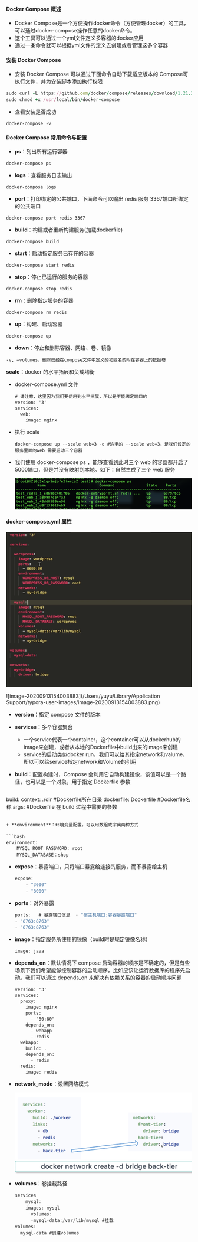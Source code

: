 #### Docker Compose 概述

- Docker Compose是一个方便操作docker命令（方便管理docker）的工具，可以通过docker-compose操作任意的docker命令。
- 这个工具可以通过一个yml文件定义多容器的docker应用
- 通过一条命令就可以根据yml文件的定义去创建或者管理这多个容器

#### 安装 Docker Compose

- 安装 Docker Compose 可以通过下面命令自动下载适应版本的 Compose可执行文件，并为安装脚本添加执行权限

```ruby
sudo curl -L https://github.com/docker/compose/releases/download/1.21.2/docker-compose-$(uname -s)-$(uname -m) -o /usr/local/bin/docker-compose
sudo chmod +x /usr/local/bin/docker-compose
```

- 查看安装是否成功

```undefined
docker-compose -v
```

#### Docker Compose 常用命令与配置

- **ps**：列出所有运行容器

```undefined
docker-compose ps
```

- **logs**：查看服务日志输出

```undefined
docker-compose logs
```

- **port**：打印绑定的公共端口，下面命令可以输出 redis 服务 3367端口所绑定的公共端口

```undefined
docker-compose port redis 3367
```

- **build**：构建或者重新构建服务(加载dockerfile)

```undefined
docker-compose build
```

- **start**：启动指定服务已存在的容器

```undefined
docker-compose start redis 
```

- **stop**：停止已运行的服务的容器

```undefined
docker-compose stop redis 
```

- **rm**：删除指定服务的容器

```undefined
docker-compose rm redis 
```

- **up**：构建、启动容器

```undefined
docker-compose up
```

+ **down**：停止和删除容器、网络、卷、镜像

```
-v, –volumes，删除已经在compose文件中定义的和匿名的附在容器上的数据卷
```

**scale**：docker 的水平拓展和负载均衡 

+ docker-compose.yml 文件

  ```
  # 请注意，这里因为我们要使用到水平拓展，所以是不能绑定端口的
  version: '3'
  services:
    web:
      image: nginx
  ```

+ 执行 scale 

  ```
  docker-compose up --scale web=3 -d #这里的 --scale web=3，是我们设定的服务里面的web 需要启动三个容器 
  ```

+ 我们使用 docker-compose ps ，能够查看到此时三个 web 的容器都开启了5000端口，但是并没有映射到本地。如下：自然生成了三个 web 服务

  ![scale](./images/scale.png)

#### docker-compose.yml 属性

![d5b29f002e8e45b2aae71f94333697c](./images/d5b29f002e8e45b2aae71f94333697c.png)

![image-20200913154003883](/Users/yuyu/Library/Application Support/typora-user-images/image-20200913154003883.png)

+ **version**：指定 compose 文件的版本

+ **services**：多个容器集合

  + 一个service代表一个container，这个container可以从dockerhub的image来创建，或者从本地的Dockerfile中build出来的image来创建
  + service的启动类似docker run，我们可以给其指定network和valume，所以可以给service指定network和Volume的引用

+ **build**：配置构建时，Compose 会利用它自动构建镜像，该值可以是一个路径，也可以是一个对象，用于指定 Dockerfile 参数

  ```undefined
build:
      context: ./dir #Dockerfile所在目录
      dockerfile: Dockerfile #Dockerfile名称
      args: #Dockerfile 在 build 过程中需要的参数
  ```

+ **environment**：环境变量配置，可以用数组或字典两种方式

  ```bash
  environment:
      MYSQL_ROOT_PASSWORD: root
      MYSQL_DATABASE：shop
  ```

- **expose**：暴露端口，只将端口暴露给连接的服务，而不暴露给主机

  ```bash
  expose:
      - "3000"
      - "8000"
  ```

+ **ports**：对外暴露

  ```objectivec
  ports:   # 暴露端口信息  - "宿主机端口:容器暴露端口"
  - "8763:8763"
  - "8763:8763"
  ```

+ **image**：指定服务所使用的镜像（build时是规定镜像名称）

  ```undefined
  image: java
  ```

+ **depends_on**：默认情况下 compose 启动容器的顺序是不确定的，但是有些场景下我们希望能够控制容器的启动顺序，比如应该让运行数据库的程序先启动。我们可以通过 depends_on 来解决有依赖关系的容器的启动顺序问题

  ```
  version: '3'
  services:
    proxy:
      image: nginx
      ports:
        - "80:80"
      depends_on:
        - webapp
        - redis
    webapp:
      build: .
      depends_on:
        - redis
    redis:
      image: redis
  ```

  

+ **network_mode**：设置网络模式

  ![037c25d05d25b44d50f3400d7a2eae6](./images/037c25d05d25b44d50f3400d7a2eae6.png)

+ **volumes**：卷挂载路径

  ```csharp
  services
      mysql:
  	  images: mysql
        volumes:
  		-mysql-data:/var/lib/mysql #挂载
  volumes:
  	mysql-data #创建volumes
  ```

